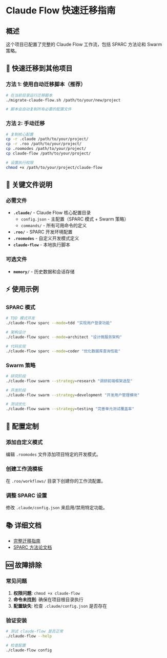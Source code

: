 # Claude Flow 快速迁移指南

## 概述
这个项目已配置了完整的 Claude Flow 工作流，包括 SPARC 方法论和 Swarm 策略。

## 🚀 快速迁移到其他项目

### 方法 1: 使用自动迁移脚本（推荐）
```bash
# 在当前目录运行迁移脚本
./migrate-claude-flow.sh /path/to/your/new/project

# 脚本会自动复制所有必要的配置文件
```

### 方法 2: 手动迁移
```bash
# 复制核心配置
cp -r .claude /path/to/your/project/
cp -r .roo /path/to/your/project/
cp .roomodes /path/to/your/project/
cp claude-flow /path/to/your/project/

# 设置执行权限
chmod +x /path/to/your/project/claude-flow
```

## 📁 关键文件说明

### 必需文件
- **`.claude/`** - Claude Flow 核心配置目录
  - `config.json` - 主配置（SPARC 模式 + Swarm 策略）
  - `commands/` - 所有可用命令的定义
- **`.roo/`** - SPARC 开发环境配置
- **`.roomodes`** - 自定义开发模式定义
- **`claude-flow`** - 本地执行脚本

### 可选文件
- **`memory/`** - 历史数据和会话存储

## ⚡ 使用示例

### SPARC 模式
```bash
# TDD 模式开发
./claude-flow sparc --mode=tdd "实现用户登录功能"

# 架构设计
./claude-flow sparc --mode=architect "设计微服务架构"

# 代码实现
./claude-flow sparc --mode=coder "优化数据库查询性能"
```

### Swarm 策略
```bash
# 研究阶段
./claude-flow swarm --strategy=research "调研前端框架选型"

# 开发阶段
./claude-flow swarm --strategy=development "开发用户管理模块"

# 测试优化
./claude-flow swarm --strategy=testing "完善单元测试覆盖率"
```

## 🔧 配置定制

### 添加自定义模式
编辑 `.roomodes` 文件添加项目特定的开发模式。

### 创建工作流模板
在 `.roo/workflows/` 目录下创建你的工作流配置。

### 调整 SPARC 设置
修改 `.claude/config.json` 来启用/禁用特定功能。

## 📚 详细文档
- [完整迁移指南](./CLAUDE_FLOW_MIGRATION.md)
- [SPARC 方法论文档](./.roo/README.md)

## 🆘 故障排除

### 常见问题
1. **权限问题**: `chmod +x claude-flow`
2. **命令未找到**: 确保在项目根目录执行
3. **配置缺失**: 检查 `.claude/config.json` 是否存在

### 验证安装
```bash
# 测试 claude-flow 是否正常
./claude-flow --help

# 检查配置
./claude-flow config
```
